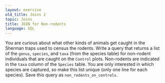 ```yaml
---
layout: exercise
old_title: Joins 2
topic: Joins
title: JOIN for Non-rodents
language: SQL
---
```


You are curious about what other kinds of animals get caught in the Sherman
traps used to census the rodents. Write a query that returns a list of the
`genus`, `species`, and `taxa` (from the species table) for non-rodent
individuals that are caught on the `Control` plots. Non-rodents are indicated in
the `taxa` column of the `Species` table. You are only interested in which
species are captured, so make this list unique (only one line for each
species). Save this query as `non_rodents_on_controls`.
